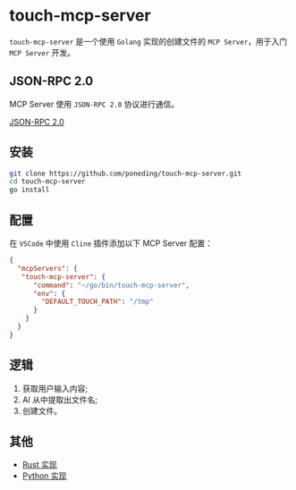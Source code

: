 # touch-mcp-server

`touch-mcp-server` 是一个使用 `Golang` 实现的创建文件的 `MCP Server`，用于入门 `MCP Server` 开发。

## JSON-RPC 2.0

MCP Server 使用 `JSON-RPC 2.0` 协议进行通信。

[JSON-RPC 2.0](./docs/json-rpc-2.0.md)

## 安装

```bash
git clone https://github.com/poneding/touch-mcp-server.git
cd touch-mcp-server
go install
```

## 配置

在 `VSCode` 中使用 `Cline` 插件添加以下 MCP Server 配置：

```json
{
  "mcpServers": {
   "touch-mcp-server": {
      "command": "~/go/bin/touch-mcp-server",
      "env": {
        "DEFAULT_TOUCH_PATH": "/tmp"
      }
    }
  }
}
```

## 逻辑

1. 获取用户输入内容;
2. AI 从中提取出文件名;
3. 创建文件。

## 其他

- [Rust 实现](./docs/touch-mcp-server-in-rust.md)
- [Python 实现](./docs/touch-mcp-server-in-python.md)
